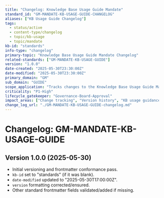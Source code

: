 ```yaml
---
title: "Changelog: Knowledge Base Usage Guide Mandate"
standard_id: "GM-MANDATE-KB-USAGE-GUIDE-CHANGELOG"
aliases: ["KB Usage Guide Changelog"]
tags:
  - status/active
  - content-type/changelog
  - topic/kb-usage
  - topic/mandate
kb-id: "standards"
info-type: "changelog"
primary-topic: "Knowledge Base Usage Guide Mandate Changelog"
related-standards: ["GM-MANDATE-KB-USAGE-GUIDE"]
version: "1.0.0"
date-created: "2025-05-30T23:30:00Z"
date-modified: "2025-05-30T23:30:00Z"
primary_domain: "GM"
sub_domain: "GUIDE"
scope_application: "Tracks changes to the Knowledge Base Usage Guide Mandate."
criticality: "P1-High"
lifecycle_gatekeeper: "Governance-Board-Approval"
impact_areas: ["Change tracking", "Version history", "KB usage guidance"]
change_log_url: "./GM-MANDATE-KB-USAGE-GUIDE-changelog.md"
---
```


# Changelog: GM-MANDATE-KB-USAGE-GUIDE

## Version 1.0.0 (2025-05-30)
- Initial versioning and frontmatter conformance pass.
- `kb-id` set to "standards" (if it was blank).
- `date-modified` updated to "2025-05-30T17:00:00Z".
- `version` formatting corrected/ensured.
- Other standard frontmatter fields validated/added if missing.
